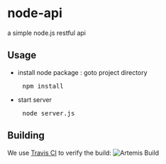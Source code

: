 node-api
========

a simple node.js restful api

## Usage
* install node package : goto project directory
<pre>
	npm install
</pre>

* start server
<pre>
	node server.js
</pre>

## Building

We use [Travis CI](http://travis-ci.org/) to verify the build: ![Artemis Build](https://api.travis-ci.org/dinobenz/node-api.png)